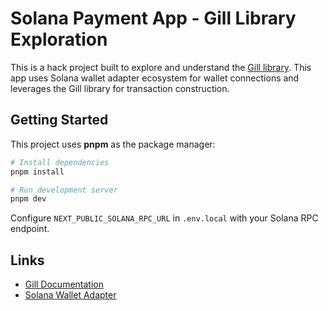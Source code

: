 # Solana Payment App - Gill Library Exploration

This is a hack project built to explore and understand the [Gill library](https://www.gillsdk.com).
This app uses Solana wallet adapter ecosystem for wallet connections 
and leverages the Gill library for transaction construction.

## Getting Started

This project uses **pnpm** as the package manager:

```bash
# Install dependencies
pnpm install

# Run development server
pnpm dev
```

Configure `NEXT_PUBLIC_SOLANA_RPC_URL` in `.env.local` with your Solana RPC endpoint.

## Links

- [Gill Documentation](https://www.gillsdk.com/docs)
- [Solana Wallet Adapter](https://github.com/solana-labs/wallet-adapter) 
